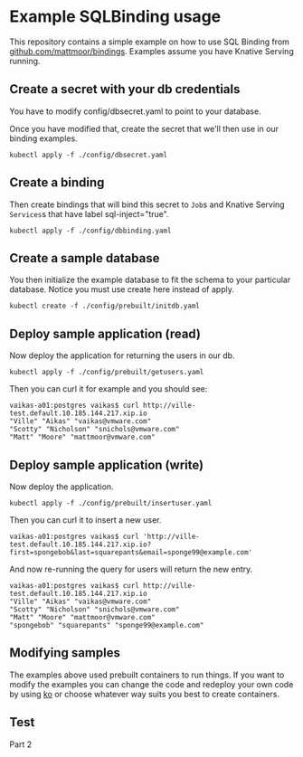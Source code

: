 # Example SQLBinding usage

This repository contains a simple example on how to use SQL Binding from
[github.com/mattmoor/bindings](https://github.com/mattmoor/bindings). Examples
assume you have Knative Serving running.

## Create a secret with your db credentials

You have to modify config/dbsecret.yaml to point to your database.

Once you have modified that, create the secret that we'll then use
in our binding examples.

```shell
kubectl apply -f ./config/dbsecret.yaml
```

## Create a binding

Then create bindings that will bind this secret to `Job`s and Knative Serving
`Services`s that have label sql-inject="true".

```shell
kubectl apply -f ./config/dbbinding.yaml
```

## Create a sample database

You then initialize the example database to fit the schema to your particular
database. Notice you must use create here instead of apply.

```shell
kubectl create -f ./config/prebuilt/initdb.yaml
```

## Deploy sample application (read)

Now deploy the application for returning the users in our db.

```shell
kubectl apply -f ./config/prebuilt/getusers.yaml
```

Then you can curl it for example and you should see:

```shell
vaikas-a01:postgres vaikas$ curl http://ville-test.default.10.185.144.217.xip.io
"Ville" "Aikas" "vaikas@vmware.com"
"Scotty" "Nicholson" "snichols@vmware.com"
"Matt" "Moore" "mattmoor@vmware.com"
```

## Deploy sample application (write)

Now deploy the application.

```shell
kubectl apply -f ./config/prebuilt/insertuser.yaml
```

Then you can curl it to insert a new user.

```shell
vaikas-a01:postgres vaikas$ curl 'http://ville-test.default.10.185.144.217.xip.io?first=spongebob&last=squarepants&email=sponge99@example.com'
```

And now re-running the query for users will return the new entry.

```shell
vaikas-a01:postgres vaikas$ curl http://ville-test.default.10.185.144.217.xip.io
"Ville" "Aikas" "vaikas@vmware.com"
"Scotty" "Nicholson" "snichols@vmware.com"
"Matt" "Moore" "mattmoor@vmware.com"
"spongebob" "squarepants" "sponge99@example.com"
```

## Modifying samples

The examples above used prebuilt containers to run things. If you want to modify
the examples you can change the code and redeploy your own code by using
[ko](https://github.com/google/ko) or choose whatever way suits you best to
create containers.

## Test

Part 2
